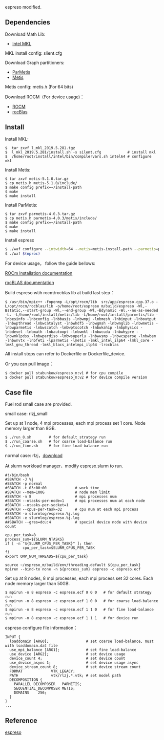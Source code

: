 espreso modified.

## Dependencies

Download Math Lib: 

- [Intel MKL](https://software.intel.com/en-us/intel-mkl)

MKL install config: slient.cfg

Download Graph partitioners:

- [ParMetis](http://glaros.dtc.umn.edu/gkhome/metis/parmetis/overview)
- [Metis](http://glaros.dtc.umn.edu/gkhome/metis/metis/overview)

Metis config: metis.h (For 64 bits)

Download ROCM（For device usage)：

- [ROCM](https://github.com/RadeonOpenCompute/ROCm)
- [rocBlas](https://github.com/ROCmSoftwarePlatform/rocBLAS)

## Install

Install MKL:

```shell
$  tar zxvf l_mkl_2019.5.281.tgz 
$  l_mkl_2019.5.281/install.sh -s silent.cfg            # install mkl
$  /home/root/install/intel/bin/compilervars.sh intel64 # configure mkl
```

Install Metis:

```shell
$ tar zxvf metis-5.1.0.tar.gz
$ cp metis.h metis-5.1.0/include/
$ make config prefix=~/install-path
$ make 
$ make install
```

Install ParMetis:

```shell
$ tar zxvf parmetis-4.0.3.tar.gz
$ cp metis.h parmetis-4.0.3/metis/include/
$ make config prefix=~/install-path
$ make 
$ make install
```

Install espreso

```bash
$ ./waf configure --intwidth=64 --metis=metis-install-path --parmetis=parmetis-install-path
$ ./waf $(nproc)
```

For device usage， follow the guide bellows:

[ROCm Installation documentation](https://rocmdocs.amd.com/en/latest/Installation_Guide/Installation-Guide.html)

[rocBLAS documentation](https://rocblas.readthedocs.io/en/rocm-5.1.1/Linux_Install_Guide.html#installing-pre-built-packages)

Build espreso wtih rocm/rocblas lib at build last step：

```shell
$ /usr/bin/mpic++ -fopenmp -L/opt/rocm/lib  src/app/espreso.cpp.37.o -L/opt/rocm/rocblas/lib -o/home/root/espreso_m/build/espreso -Wl,-Bstatic,--start-group -Wl,--end-group -Wl,-Bdynamic -Wl,--no-as-needed -L. -L/home/root/install/metis/lib -L/home/root/install/parmetis/lib -lnbesinfo -lnbconfig -lnbbasis -lnbwmpi -lnbmesh -lnbinput -lnboutput -lnbwpthread -lnbwcatalyst -lnbwhdf5 -lnbwgmsh -lnbwnglib -lnbwmetis -lnbwparmetis -lnbwscotch -lnbwptscotch -lnbwkahip -lnbphysics -lnbdevel -lnbmath -lnbautoopt -lnbwmkl -lnbwcuda -lnbwhypre -lnbwmklpdss -lnbwpardiso -lnbwsuperlu -lnbwwsmp -lnbwcsparse -lnbwbem -lnbwnvtx -lnbfeti -lparmetis -lmetis -lmkl_intel_ilp64 -lmkl_core -lmkl_gnu_thread -lmkl_blacs_intelmpi_ilp64 -lrocblas
```

All install steps can refer to Dockerfile or Dockerfile_device.

Or you can pull image：

```shell
$ docker pull stabunkow/espreso_m:v1 # for cpu compile
$ docker pull stabunkow/espreso_m:v2 # for device compile version
```

## Case file

Fuel rod small case are provided.

small case: rlzj_small

Set up at 1 node, 4 mpi processes, each mpi process set 1 core.  Node memory larger than 8GB.

```shell
$ ./run_0.sh        # for default strategy run
$ ./run_coarse.sh   # for coarse load-balance run
$ ./run_fine.sh     # for fine load-balance run
```

normal case: rlzj，[download](https://drive.google.com/file/d/1qrc-skigwrdSfAGDBqLrzImRSY0E8cHS/view?usp=sharing)

At slurm workload manager，modify espreso.slurm to run.

```slurm
#!/bin/bash
#SBATCH -J %j
#SBATCH -p normal
#SBATCH -t 03:00:00             # work time
#SBATCH --mem=100G              # node mem limit
#SBATCH -n 8                    # mpi processes num
#SBATCH --ntasks-per-node=1     # mpi processes num at each node
#SBATCH --ntasks-per-socket=1   
#SBATCH --cpus-per-task=32      # cpu num at each mpi process
#SBATCH -o slurmlog/espreso.%j.log
#SBATCH -e slurmlog/espreso.%j.log
##SBATCH --gres=dcu:4           # special device node with device count

cpu_per_task=8
process_sum=${SLURM_NTASKS}
if [ -n "${SLURM_CPUS_PER_TASK}" ]; then
        cpu_per_task=$SLURM_CPUS_PER_TASK
fi
export OMP_NUM_THREADS=${cpu_per_task}

source ~/espreso_m/build/env/threading.default ${cpu_per_task}                                              
mpirun --bind-to none -n ${process_sum} espreso -c espreso.ecf
```

Set up at 8 nodes, 8 mpi processes, each mpi process set 32 cores.  Each node memory larger than 50GB.

```shell
$ mpirun -n 8 espreso -c espreso.ecf 0 0 0   # for default strategy run
$ mpirun -n 8 espreso -c espreso.ecf 1 0 0   # for coarse load-balance run
$ mpirun -n 8 espreso -c espreso.ecf 1 1 0   # for fine load-balance run
$ mpirun -n 8 espreso -c espreso.ecf 1 1 1   # for device run
```

espreso configure file information：

```ecf
INPUT {
  loaddomain [ARG0];                 # set coarse load-balance, must with loaddomain.dat file
  use_mpi_balance [ARG1];            # set fine load-balance
  use_device [ARG2];                 # set device usage
  device_count 4;                    # set device count
  use_device_async 1;                # set device usage async
  device_stream_count 8;             # set device stream count
  FORMAT             VTK_LEGACY;
  PATH               vtk/rlzj.*.vtk; # set model path
  DECOMPOSITION {
    PARALLEL_DECOMPOSER   PARMETIS;
    SEQUENTIAL_DECOMPOSER METIS;
    DOMAINS    256;
  }
}
...
```

## Reference

[espreso](https://github.com/It4innovations/espreso)